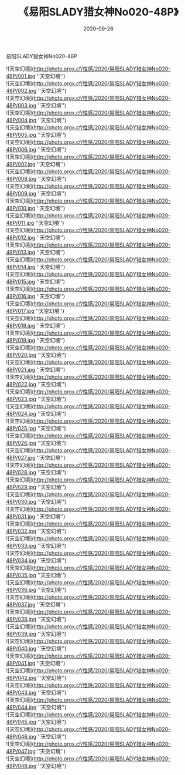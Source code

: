 ﻿---
layout: post
title:  《易阳SLADY猎女神No020-48P》
date:   2020-09-26
img: http://photo.orgx.cf/性感/2020/易阳SLADY猎女神No020-48P/000.jpg
categories: [美女, 性感, 泳衣]
---

易阳SLADY猎女神No020-48P



![天空幻境](http://photo.orgx.cf/性感/2020/易阳SLADY猎女神No020-48P/001.jpg ''天空幻境'') <br>
![天空幻境](http://photo.orgx.cf/性感/2020/易阳SLADY猎女神No020-48P/002.jpg ''天空幻境'') <br>
![天空幻境](http://photo.orgx.cf/性感/2020/易阳SLADY猎女神No020-48P/003.jpg ''天空幻境'') <br>
![天空幻境](http://photo.orgx.cf/性感/2020/易阳SLADY猎女神No020-48P/004.jpg ''天空幻境'') <br>
![天空幻境](http://photo.orgx.cf/性感/2020/易阳SLADY猎女神No020-48P/005.jpg ''天空幻境'') <br>
![天空幻境](http://photo.orgx.cf/性感/2020/易阳SLADY猎女神No020-48P/006.jpg ''天空幻境'') <br>
![天空幻境](http://photo.orgx.cf/性感/2020/易阳SLADY猎女神No020-48P/007.jpg ''天空幻境'') <br>
![天空幻境](http://photo.orgx.cf/性感/2020/易阳SLADY猎女神No020-48P/008.jpg ''天空幻境'') <br>
![天空幻境](http://photo.orgx.cf/性感/2020/易阳SLADY猎女神No020-48P/009.jpg ''天空幻境'') <br>
![天空幻境](http://photo.orgx.cf/性感/2020/易阳SLADY猎女神No020-48P/010.jpg ''天空幻境'') <br>
![天空幻境](http://photo.orgx.cf/性感/2020/易阳SLADY猎女神No020-48P/011.jpg ''天空幻境'') <br>
![天空幻境](http://photo.orgx.cf/性感/2020/易阳SLADY猎女神No020-48P/012.jpg ''天空幻境'') <br>
![天空幻境](http://photo.orgx.cf/性感/2020/易阳SLADY猎女神No020-48P/013.jpg ''天空幻境'') <br>
![天空幻境](http://photo.orgx.cf/性感/2020/易阳SLADY猎女神No020-48P/014.jpg ''天空幻境'') <br>
![天空幻境](http://photo.orgx.cf/性感/2020/易阳SLADY猎女神No020-48P/015.jpg ''天空幻境'') <br>
![天空幻境](http://photo.orgx.cf/性感/2020/易阳SLADY猎女神No020-48P/016.jpg ''天空幻境'') <br>
![天空幻境](http://photo.orgx.cf/性感/2020/易阳SLADY猎女神No020-48P/017.jpg ''天空幻境'') <br>
![天空幻境](http://photo.orgx.cf/性感/2020/易阳SLADY猎女神No020-48P/018.jpg ''天空幻境'') <br>
![天空幻境](http://photo.orgx.cf/性感/2020/易阳SLADY猎女神No020-48P/019.jpg ''天空幻境'') <br>
![天空幻境](http://photo.orgx.cf/性感/2020/易阳SLADY猎女神No020-48P/020.jpg ''天空幻境'') <br>
![天空幻境](http://photo.orgx.cf/性感/2020/易阳SLADY猎女神No020-48P/021.jpg ''天空幻境'') <br>
![天空幻境](http://photo.orgx.cf/性感/2020/易阳SLADY猎女神No020-48P/022.jpg ''天空幻境'') <br>
![天空幻境](http://photo.orgx.cf/性感/2020/易阳SLADY猎女神No020-48P/023.jpg ''天空幻境'') <br>
![天空幻境](http://photo.orgx.cf/性感/2020/易阳SLADY猎女神No020-48P/024.jpg ''天空幻境'') <br>
![天空幻境](http://photo.orgx.cf/性感/2020/易阳SLADY猎女神No020-48P/025.jpg ''天空幻境'') <br>
![天空幻境](http://photo.orgx.cf/性感/2020/易阳SLADY猎女神No020-48P/026.jpg ''天空幻境'') <br>
![天空幻境](http://photo.orgx.cf/性感/2020/易阳SLADY猎女神No020-48P/027.jpg ''天空幻境'') <br>
![天空幻境](http://photo.orgx.cf/性感/2020/易阳SLADY猎女神No020-48P/028.jpg ''天空幻境'') <br>
![天空幻境](http://photo.orgx.cf/性感/2020/易阳SLADY猎女神No020-48P/029.jpg ''天空幻境'') <br>
![天空幻境](http://photo.orgx.cf/性感/2020/易阳SLADY猎女神No020-48P/030.jpg ''天空幻境'') <br>
![天空幻境](http://photo.orgx.cf/性感/2020/易阳SLADY猎女神No020-48P/031.jpg ''天空幻境'') <br>
![天空幻境](http://photo.orgx.cf/性感/2020/易阳SLADY猎女神No020-48P/032.jpg ''天空幻境'') <br>
![天空幻境](http://photo.orgx.cf/性感/2020/易阳SLADY猎女神No020-48P/033.jpg ''天空幻境'') <br>
![天空幻境](http://photo.orgx.cf/性感/2020/易阳SLADY猎女神No020-48P/034.jpg ''天空幻境'') <br>
![天空幻境](http://photo.orgx.cf/性感/2020/易阳SLADY猎女神No020-48P/035.jpg ''天空幻境'') <br>
![天空幻境](http://photo.orgx.cf/性感/2020/易阳SLADY猎女神No020-48P/036.jpg ''天空幻境'') <br>
![天空幻境](http://photo.orgx.cf/性感/2020/易阳SLADY猎女神No020-48P/037.jpg ''天空幻境'') <br>
![天空幻境](http://photo.orgx.cf/性感/2020/易阳SLADY猎女神No020-48P/038.jpg ''天空幻境'') <br>
![天空幻境](http://photo.orgx.cf/性感/2020/易阳SLADY猎女神No020-48P/039.jpg ''天空幻境'') <br>
![天空幻境](http://photo.orgx.cf/性感/2020/易阳SLADY猎女神No020-48P/040.jpg ''天空幻境'') <br>
![天空幻境](http://photo.orgx.cf/性感/2020/易阳SLADY猎女神No020-48P/041.jpg ''天空幻境'') <br>
![天空幻境](http://photo.orgx.cf/性感/2020/易阳SLADY猎女神No020-48P/042.jpg ''天空幻境'') <br>
![天空幻境](http://photo.orgx.cf/性感/2020/易阳SLADY猎女神No020-48P/043.jpg ''天空幻境'') <br>
![天空幻境](http://photo.orgx.cf/性感/2020/易阳SLADY猎女神No020-48P/044.jpg ''天空幻境'') <br>
![天空幻境](http://photo.orgx.cf/性感/2020/易阳SLADY猎女神No020-48P/045.jpg ''天空幻境'') <br>
![天空幻境](http://photo.orgx.cf/性感/2020/易阳SLADY猎女神No020-48P/046.jpg ''天空幻境'') <br>
![天空幻境](http://photo.orgx.cf/性感/2020/易阳SLADY猎女神No020-48P/047.jpg ''天空幻境'') <br>
![天空幻境](http://photo.orgx.cf/性感/2020/易阳SLADY猎女神No020-48P/048.jpg ''天空幻境'') <br>